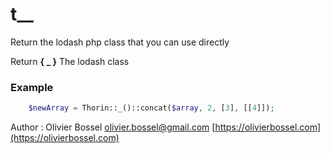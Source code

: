 # t__

Return the lodash php class that you can use directly

Return **{ _ }** The lodash class

### Example
```php
	$newArray = Thorin::_()::concat($array, 2, [3], [[4]]);
```
Author : Olivier Bossel [olivier.bossel@gmail.com](mailto:olivier.bossel@gmail.com) [https://olivierbossel.com](https://olivierbossel.com)